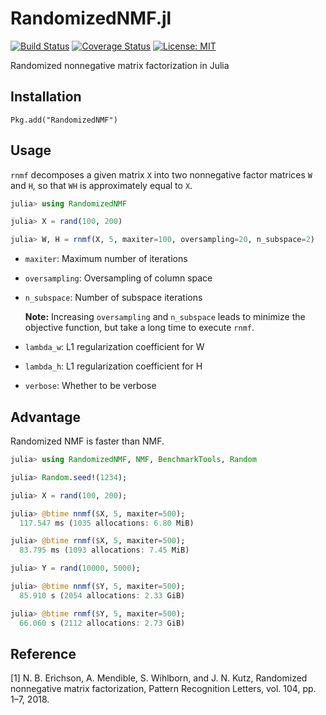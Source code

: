 # RandomizedNMF.jl

[![Build Status](https://travis-ci.org/tsano430/RandomizedNMF.jl.svg?branch=main)](https://travis-ci.org/tsano430/RandomizedNMF.jl)
[![Coverage Status](https://coveralls.io/repos/github/tsano430/RandomizedNMF.jl/badge.svg?branch=main)](https://coveralls.io/github/tsano430/RandomizedNMF.jl?branch=main)
[![License: MIT](https://img.shields.io/badge/License-MIT-yellow.svg)](https://opensource.org/licenses/MIT)


Randomized nonnegative matrix factorization in Julia

Installation
------------

```
Pkg.add("RandomizedNMF")
```

Usage
-----

`rnmf` decomposes a given matrix `X` into two nonnegative factor matrices `W` and `H`, so that `WH` is approximately equal to `X`. 

```julia
julia> using RandomizedNMF

julia> X = rand(100, 200)

julia> W, H = rnmf(X, 5, maxiter=100, oversampling=20, n_subspace=2)
```

- `maxiter`: Maximum number of iterations

- `oversampling`: Oversampling of column space

- `n_subspace`: Number of subspace iterations

  **Note:** Increasing `oversampling` and `n_subspace` leads to minimize the objective function, but take a long time to execute `rnmf`.

- `lambda_w`: L1 regularization coefficient for W

- `lambda_h`: L1 regularization coefficient for H

- `verbose`: Whether to be verbose

Advantage
---------

Randomized NMF is faster than NMF.

```julia
julia> using RandomizedNMF, NMF, BenchmarkTools, Random

julia> Random.seed!(1234);

julia> X = rand(100, 200);

julia> @btime nnmf($X, 5, maxiter=500);
  117.547 ms (1035 allocations: 6.80 MiB)

julia> @btime rnmf($X, 5, maxiter=500);
  83.795 ms (1093 allocations: 7.45 MiB)

julia> Y = rand(10000, 5000);

julia> @btime nnmf($Y, 5, maxiter=500);
  85.910 s (2054 allocations: 2.33 GiB)

julia> @btime rnmf($Y, 5, maxiter=500);
  66.060 s (2112 allocations: 2.73 GiB)
```

Reference
---------

[1] N. B. Erichson, A. Mendible, S. Wihlborn, and J. N. Kutz, 
Randomized nonnegative matrix factorization, 
Pattern Recognition Letters, vol. 104, pp. 1–7, 2018.
